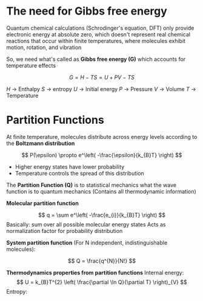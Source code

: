 
# The need for Gibbs free energy

Quantum chemical calculations (Schrodinger's equation, DFT) only provide electronic energy at absolute zero, which doesn't represent real chemical reactions that occur within finite temperatures, where molecules exhibit motion, rotation, and vibration

So, we need what's called as **Gibbs free energy (G)** which accounts for temperature effects

$$
G = H-TS = U+PV-TS
$$

$H$ -> Enthalpy
$S$ -> entropy
$U$ -> Initial energy
$P$ -> Pressure
$V$ -> Volume
$T$ -> Temperature

# Partition Functions

At finite temperature, molecules distribute across energy levels according to the **Boltzmann distribution**

$$
P(\epsilon) \propto e^\left( -\frac{\epsilon}{k_{B}T} \right)
$$

- Higher energy states have lower probability
- Temperature controls the spread of this distribution


The **Partition Function (Q)** is to statistical mechanics what the wave function is to quantum mechanics (Contains all thermodynamic information)

**Molecular partition function**

$$
q = \sum e^\left( -\frac{e_{i}}{k_{B}T} \right)
$$
Basically: sum over all possible molecular energy states
Acts as normalization factor for probability distribution

**System partition function** (For N independent, indistinguishable molecules):

$$
Q = \frac{q^{N}}{N!}
$$

**Thermodynamics properties from partition functions**
Internal energy:
$$
U = k_{B}T^{2} \left( \frac{\partial \ln Q}{\partial T} \right)_{V}
$$
Entropy:
